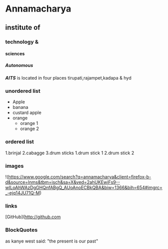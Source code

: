 # Annamacharya 
## institute of
### technology &
#### sciences 
##### Autonomous

***AITS*** is located in four places tirupati,rajampet,kadapa & hyd

### unordered list
* Apple
* banana
* custard apple
* orange
  * orange 1
  * orange 2
### ordered list
1.brinjal
2.cabagge
3.drum sticks
  1.drum stick 1 
  2.drum stick 2
  
  ### images
  !(https://www.google.com/search?q=annamacharya&client=firefox-b-d&source=lnms&tbm=isch&sa=X&ved=2ahUKEwiFs9--wILoAhWAzDgGHQnfABgQ_AUoAnoECBkQBA&biw=1366&bih=654#imgrc=_-ejq14JU71Q-M)
  
  ### links
  [GitHub](http://github.com
  
  ### BlockQuotes
  as kanye west said:
  "the present is our past"
